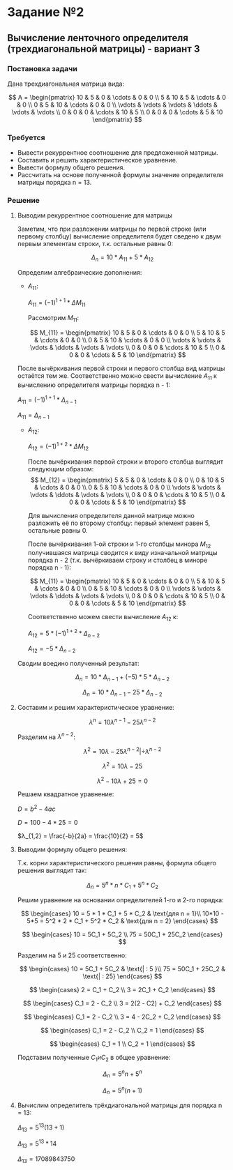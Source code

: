 # Задание №2
## Вычисление ленточного определителя (трехдиагональной матрицы) - вариант 3
### Постановка задачи
Дана трехдиагональная матрица вида:

$$    
A =     
 \begin{pmatrix}    
  10 & 5 & 0 & \cdots & 0 & 0 \\    
  5 & 10 & 5 & \cdots & 0 & 0 \\    
  0 & 5 & 10 & \cdots & 0 & 0 \\    
  \vdots  & \vdots & \vdots & \ddots & \vdots & \vdots  \\    
  0 & 0 & 0 & \cdots & 10 & 5 \\    
  0 & 0 & 0 & \cdots & 5 & 10     
 \end{pmatrix}    
$$

### Требуется
- Вывести рекуррентное соотношение для предложенной матрицы.  
- Составить и решить характеристическое уравнение.  
- Вывести формулу общего решения.  
- Рассчитать на основе полученной формулы значение определителя матрицы порядка n = 13.

### Решение

1. Выводим рекуррентное соотношение для матрицы

    Заметим, что при разложении матрицы по первой строке (или первому столбцу) вычисление определителя будет сведено к двум первым элементам строки, т.к. остальные равны 0:

    $$
    \begin{equation}
    Δ_{n} = 10 \ast A_{11} + 5 \ast A_{12}
    \end{equation}
    $$

    Определим алгебраические дополнения:

   * $A_{11}$:
    
        $A_{11} = (-1)^{1+1} \ast ΔM_{11}$

        Рассмотрим $M_{11}$:

        $$    
        M_{11} =     
        \begin{pmatrix}    
        10 & 5 & 0 & \cdots & 0 & 0 \\    
        5 & 10 & 5 & \cdots & 0 & 0 \\    
        0 & 5 & 10 & \cdots & 0 & 0 \\    
        \vdots  & \vdots & \vdots & \ddots & \vdots & \vdots  \\    
        0 & 0 & 0 & \cdots & 10 & 5 \\    
        0 & 0 & 0 & \cdots & 5 & 10     
        \end{pmatrix}    
        $$

    После вычёркивания первой строки и первого столбца вид матрицы остаётся тем же. Соответственно можно свести вычисление $A_{11}$ к вычислению определителя матрицы порядка n - 1:
    
    $A_{11} = (-1)^{1+1} \ast Δ_{n-1}$

    $A_{11} = Δ_{n-1}$

        
        

    * $A_{12}$:

        $A_{12} = (-1)^{1+2} \ast ΔM_{12}$
        
        После вычёркивания первой строки и второго столбца выглядит следующим образом:
        $$    
        M_{12} =     
        \begin{pmatrix}    
        5 & 5 & 0 & \cdots & 0 & 0 \\    
        0 & 10 & 5 & \cdots & 0 & 0 \\    
        0 & 5 & 10 & \cdots & 0 & 0 \\    
        \vdots  & \vdots & \vdots & \ddots & \vdots & \vdots  \\    
        0 & 0 & 0 & \cdots & 10 & 5 \\    
        0 & 0 & 0 & \cdots & 5 & 10     
        \end{pmatrix}    
        $$

        Для вычисления определителя данной матрице можно разложить её по второму столбцу: первый элемент равен 5, остальные равны 0.

        После вычёркивания 1-ой строки и 1-го столбцы минора $M_{12}$ получившаяся матрица сводится к виду изначальной матрицы порядка n - 2 (т.к. вычёркиваем строку и столбец в миноре порядка n - 1):

        $$    
        M_{11} =     
        \begin{pmatrix}    
        10 & 5 & 0 & \cdots & 0 & 0 \\    
        5 & 10 & 5 & \cdots & 0 & 0 \\    
        0 & 5 & 10 & \cdots & 0 & 0 \\    
        \vdots  & \vdots & \vdots & \ddots & \vdots & \vdots  \\    
        0 & 0 & 0 & \cdots & 10 & 5 \\    
        0 & 0 & 0 & \cdots & 5 & 10     
        \end{pmatrix}    
        $$

        Соответственно можем свести вычисление $A_{12}$ к:

        $A_{12} = 5 \ast (-1)^{1+2} \ast Δ_{n-2}$

        $A_{12} = - 5 * Δ_{n-2}$

    Сводим воедино полученный результат:

    $$
    \begin{equation}
    Δ_{n} = 10 \ast Δ_{n-1} + (-5) \ast 5 \ast Δ_{n-2}
    \end{equation}
    $$

    $$
    \begin{equation}
    Δ_{n} = 10 \ast Δ_{n-1} - 25 \ast Δ_{n-2}
    \end{equation}
    $$

2. Составим и решим характеристическое уравнение:

    $$
    \begin{equation}
    λ^n = 10 λ^{n-1} - 25 λ^{n-2}
    \end{equation}
    $$

    Разделим на $λ^{n-2}$:

    $$
    \begin{equation}
    λ^2 = 10λ - 25λ^{n-2} | \div λ^{n-2}
    \end{equation}
    $$

    $$
    \begin{equation}
    λ^2 = 10λ - 25
    \end{equation}
    $$

    $$
    \begin{equation}
    λ^2 - 10  λ + 25 = 0
    \end{equation}
    $$

    Решаем квадратное уравнение:

    $D = b^2 - 4ac$
    
    $D = 100 - 4 \ast 25 = 0$

    $λ_{1,2} = \frac{-b}{2a} = \frac{10}{2} = 5$

3. Выводим формулу общего решения:

    Т.к. корни характеристического решения равны, формула общего решения выглядит так:

    $$
    \begin{equation}
    Δ_{n} = 5^n * n * C_1 + 5^n * C_2
    \end{equation}
    $$    

    Решим уравнение на основании определителей 1-го и 2-го порядка:
    
    $$
    \begin{cases}
    10 = 5 * 1 * C_1 + 5 * C_2  & \text{для n = 1}\\
    10*10 - 5*5 = 5^2 * 2 * C_1 + 5^2 * C_2 & \text{для n = 2} 
    \end{cases} 
    $$
    
    $$
    \begin{cases}
    10 = 5C_1 + 5C_2 \\
    75 = 50С_1 + 25С_2
    \end{cases} 
    $$

    Разделим на 5 и 25 соответственно:

    $$
    \begin{cases}
    10 = 5C_1 + 5C_2 & \text{| : 5 }\\
    75 = 50С_1 + 25С_2 & \text{| : 25}
    \end{cases} 
    $$

    $$
    \begin{cases}
    2 = C_1 + C_2 \\
    3 = 2С_1 + С_2 
    \end{cases} 
    $$

    $$
    \begin{cases}
    С_1 = 2 - C_2 \\
    3 = 2(2 - С2) + С_2 
    \end{cases} 
    $$

    $$
    \begin{cases}
    С_1 = 2 - C_2 \\
    3 = 4 - 2С_2 + С_2 
    \end{cases} 
    $$

    $$
    \begin{cases}
    С_1 = 2 - C_2 \\
    С_2 = 1
    \end{cases} 
    $$

    $$
    \begin{cases}
    С_1 = 1 \\
    С_2 = 1
    \end{cases} 
    $$

    Подставим полученные $C_1 и C_2$ в общее уравнение:

    $$
    \begin{equation}
    Δ_{n} = 5^n n + 5^n
    \end{equation}
    $$    
    
    $$
    \begin{equation}
    Δ_{n} = 5^n(n+1)
    \end{equation}
    $$

4. Вычислим определитель трёхдиагональной матрицы для порядка n = 13:
   
   $Δ_{13} = 5^{13}(13+1)$

   $Δ_{13} = 5^{13} * 14$

   $Δ_{13} = 17089843750$